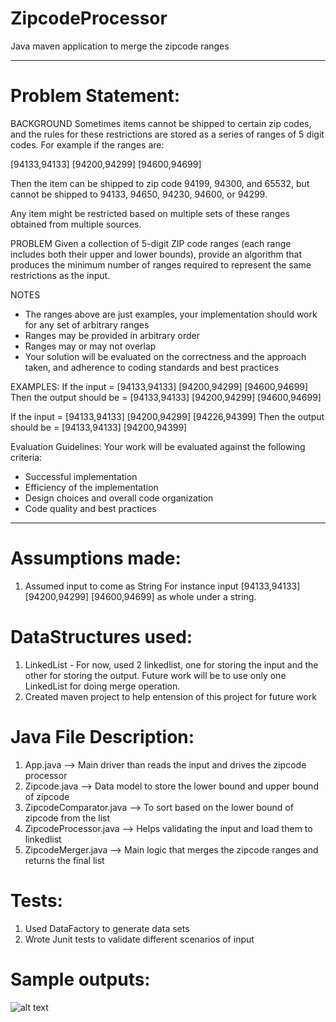 # ZipcodeProcessor
Java maven application to merge the zipcode ranges 

----------------------------------------------------------------------------------------------------------------------
# Problem Statement: 
BACKGROUND
Sometimes items cannot be shipped to certain zip codes, and the rules for these restrictions are stored as a series of ranges of 5 digit codes. For example if the ranges are:

[94133,94133] [94200,94299] [94600,94699]

Then the item can be shipped to zip code 94199, 94300, and 65532, but cannot be shipped to 94133, 94650, 94230, 94600, or 94299.

Any item might be restricted based on multiple sets of these ranges obtained from multiple sources.

PROBLEM
Given a collection of 5-digit ZIP code ranges (each range includes both their upper and lower bounds), provide an algorithm that produces the minimum number of ranges required to represent the same restrictions as the input.

NOTES
- The ranges above are just examples, your implementation should work for any set of arbitrary ranges
- Ranges may be provided in arbitrary order
- Ranges may or may not overlap
- Your solution will be evaluated on the correctness and the approach taken, and adherence to coding standards and best practices

EXAMPLES:
If the input = [94133,94133] [94200,94299] [94600,94699]
Then the output should be = [94133,94133] [94200,94299] [94600,94699]

If the input = [94133,94133] [94200,94299] [94226,94399] 
Then the output should be = [94133,94133] [94200,94399]

Evaluation Guidelines:
Your work will be evaluated against the following criteria:
- Successful implementation
- Efficiency of the implementation
- Design choices and overall code organization
- Code quality and best practices

---------------------------------------------------------------------------------------------------------------------

# Assumptions made:
1) Assumed input to come as String
For instance input [94133,94133] [94200,94299] [94600,94699] as whole under a string.

# DataStructures used:
1) LinkedList - For now, used 2 linkedlist, one for storing the input and the other for storing the output. Future work will be to use only one LinkedList for doing merge operation.
2) Created maven project to help entension of this project for future work

# Java File Description:
1) App.java --> Main driver than reads the input and drives the zipcode processor
2) Zipcode.java --> Data model to store the lower bound and upper bound of zipcode
3) ZipcodeComparator.java --> To sort based on the lower bound of zipcode from the list
4) ZipcodeProcessor.java --> Helps validating the input and load them to linkedlist
5) ZipcodeMerger.java --> Main logic that merges the zipcode ranges and returns the final list

# Tests:
1) Used DataFactory to generate data sets
2) Wrote Junit tests to validate different scenarios  of input

# Sample outputs:

  ![alt text](https://github.com/atulmithe/ZipcodeProcessor-master/output_screenshot.PNG)
  
 
  
